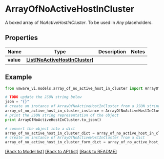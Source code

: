 # ArrayOfNoActiveHostInCluster

A boxed array of *NoActiveHostInCluster*. To be used in *Any* placeholders. 

## Properties
Name | Type | Description | Notes
------------ | ------------- | ------------- | -------------
**value** | [**List[NoActiveHostInCluster]**](NoActiveHostInCluster.md) |  | 

## Example

```python
from vmware_vi.models.array_of_no_active_host_in_cluster import ArrayOfNoActiveHostInCluster

# TODO update the JSON string below
json = "{}"
# create an instance of ArrayOfNoActiveHostInCluster from a JSON string
array_of_no_active_host_in_cluster_instance = ArrayOfNoActiveHostInCluster.from_json(json)
# print the JSON string representation of the object
print ArrayOfNoActiveHostInCluster.to_json()

# convert the object into a dict
array_of_no_active_host_in_cluster_dict = array_of_no_active_host_in_cluster_instance.to_dict()
# create an instance of ArrayOfNoActiveHostInCluster from a dict
array_of_no_active_host_in_cluster_form_dict = array_of_no_active_host_in_cluster.from_dict(array_of_no_active_host_in_cluster_dict)
```
[[Back to Model list]](../README.md#documentation-for-models) [[Back to API list]](../README.md#documentation-for-api-endpoints) [[Back to README]](../README.md)


